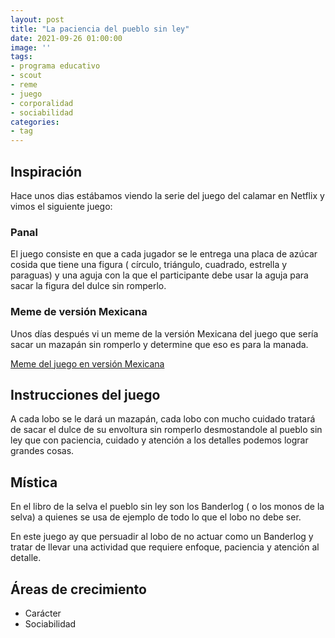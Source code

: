 ```yaml
---
layout: post
title: "La paciencia del pueblo sin ley"
date: 2021-09-26 01:00:00
image: ''
tags:
- programa educativo
- scout
- reme
- juego
- corporalidad
- sociabilidad
categories:
- tag
---
```


## Inspiración

Hace unos dias estábamos viendo la serie del juego del calamar en Netflix y vimos el siguiente juego:

### Panal

El juego consiste en que a cada jugador se le entrega una placa de azúcar cosida que tiene una figura ( círculo, triángulo, cuadrado, estrella y paraguas) y una aguja con la que el participante debe usar la aguja para sacar la figura del dulce sin romperlo.


### Meme de versión Mexicana


Unos días después vi un meme de la versión Mexicana del juego que sería sacar un mazapán sin romperlo y determine que eso es para la manada.



[Meme del juego en versión Mexicana](https://www.google.com/imgres?imgurl=https%3A%2F%2Fwww.infobae.com%2Fnew-resizer%2FP-vlq1Zj-pMHMsxhmCNMYh6Q6l8%3D%2F1200x900%2Ffilters%3Aformat(jpg)%3Aquality(85)%2F%2Fcloudfront-us-east-1.images.arcpublishing.com%2Finfobae%2FVTYM4SVT7FG3XCUSKIT2UBLEUM.jpg&imgrefurl=https%3A%2F%2Fwww.infobae.com%2Famerica%2Fentretenimiento%2F2021%2F09%2F25%2Fsi-el-juego-del-calamar-fuera-mexicano-internautas-compartieron-memes-de-la-nueva-serie-coreana%2F&tbnid=ZwhKM0PbSm4ljM&vet=1&docid=2faphgBJIixTFM&w=1200&h=900&hl=es-US&source=sh%2Fx%2Fim)

## Instrucciones del juego

A cada lobo se le dará un mazapán, cada lobo con mucho cuidado tratará de sacar el dulce de su envoltura sin romperlo desmostandole al pueblo sin ley que con paciencia, cuidado y atención a los detalles podemos lograr grandes cosas.


## Mística

En el libro de la selva el pueblo sin ley son los Banderlog ( o los monos de la selva) a quienes se usa de ejemplo de todo lo que el lobo no debe ser.

En este juego ay que persuadir al lobo de no actuar como un Banderlog y tratar de llevar una actividad que requiere enfoque, paciencia y atención al detalle.


## Áreas de crecimiento

* Carácter
* Sociabilidad

